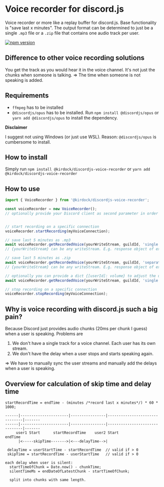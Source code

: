 # Voice recorder for discord.js
Voice recorder or more like a replay buffer for discord.js. Base functionality is "save last x minutes".
The output format can be determined to just be a single `.mp3` file or a `.zip` file that contains one audio track per user.

[![npm version](https://img.shields.io/npm/v/%40kirdock%2Fdiscordjs-voice-recorder)](https://www.npmjs.com/package/@kirdock/discordjs-voice-recorder)

## Difference to other voice recording solutions
You get the track as you would hear it in the voice channel. It's not just the chunks when someone is talking. => The time when someone is not speaking is added.

## Requirements
- `ffmpeg` has to be installed
- `@discordjs/opus` has to be installed. Run `npm install @discordjs/opus` or `yarn add @discordjs/opus` to install the dependency.

**Disclaimer**

I suggest not using Windows (or just use WSL). Reason: `@discordjs/opus` is cumbersome to install.

## How to install
Simply run `npm install @kirdock/discordjs-voice-recorder` or `yarn add @kirdock/discordjs-voice-recorder`

## How to use

```ts
import { VoiceRecorder } from '@kirdock/discordjs-voice-recorder';

const voiceRecorder = new VoiceRecorder();
// optionally provide your Discord client as second parameter in order to have ${username}.mp3 for .zip export rather than ${userId}.mp3


// start recording on a specific connection
voiceRecorder.startRecording(myVoiceConnection);

// save last 5 minutes as .mp3
await voiceRecorder.getRecordedVoice(yourWriteStream, guildId, 'single', 5);
// {yourWriteStream} can be any writeStream. E.g. response object of express or just fs.createWriteStream('myFile.mp3')

// save last 5 minutes as .zip
await voiceRecorder.getRecordedVoice(yourWriteStream, guildId, 'separate', 5);
// {yourWriteStream} can be any writeStream. E.g. response object of express or just fs.createWriteStream('myFile.zip')

// optionally you can provide a dict {[userId]: volume} to adjust the user volume of specific users
await voiceRecorder.getRecordedVoice(yourWriteStream, guildId, 'single', 5, {['1234567']: 80}); // 80%

// stop recording on a specific connection
voiceRecorder.stopRecording(myVoiceConnection);
```

## Why is voice recording with discord.js such a big pain?
Because Discord just provides audio chunks (20ms per chunk I guess) when a user is speaking.
Problems are
1. We don't have a single track for a voice channel. Each user has its own stream.
2. We don't have the delay when a user stops and starts speaking again.

=> We have to manually sync the user streams and manually add the delays when a user is speaking.


## Overview for calculation of skip time and delay time
```
startRecordTime = endTime - (minutes /*record last x minutes*/) * 60 * 1000;

------|----------------------|----------------|-------------------------------|-------
------|----------------------|----------------|-------------------------------|-------
     user1 Start      startRecordTime    user2 Start                        endTime
      |<-----skipTime------->|<---delayTime-->|

 delayTime = userStartTime - startRecordTime  // valid if > 0
 skipTime = startRecordTime - userStartTime   // valid if > 0

each delay when user is silent:
  startTimeOfChunk = Date.now() - chunkTime;
  silentTimeMs = endDateOfLatestChunk - startTimeOfChunk;
  
  split into chunks with same length.
```
